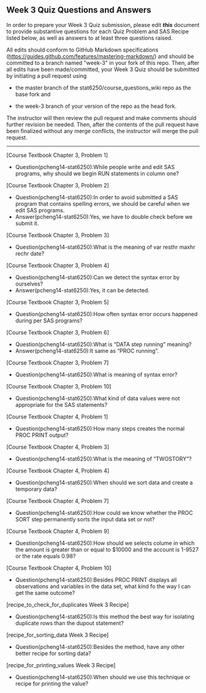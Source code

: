 
## Week 3 Quiz Questions and Answers

In order to prepare your Week 3 Quiz submission, please edit ***this*** document to provide substantive questions for each Quiz Problem and SAS Recipe listed below, as well as answers to at least three questions raised.

All edits should conform to GitHub Markdown specifications (https://guides.github.com/features/mastering-markdown/) and should be committed to a branch named "week-3" in your fork of this repo. Then, after all edits have been made/committed, your Week 3 Quiz should be submitted by initiating a pull request using

- the master branch of the stat6250/course_questions_wiki repo as the base fork and

- the week-3 branch of your version of the repo as the head fork.

The instructor will then review the pull request and make comments should further revision be needed. Then, after the contents of the pull request have been finalized without any merge conflicts, the instructor will merge the pull request.

********************************************************************************



[Course Textbook Chapter 3, Problem 1]
- Question(pcheng14-stat6250):While people write and edit SAS programs, why should we begin RUN statements in column one?


[Course Textbook Chapter 3, Problem 2]
- Question(pcheng14-stat6250):In order to avoid submitted a SAS program that contains spelling errors, we should be careful when we edit SAS programs.
- Answer(pcheng14-stat6250):Yes, we have to double check before we submit it.

[Course Textbook Chapter 3, Problem 3]
- Question(pcheng14-stat6250):What is the meaning of var resthr maxhr rechr date?

 
[Course Textbook Chapter 3, Problem 4]
- Question(pcheng14-stat6250):Can we detect the syntax error by ourselves?
- Answer(pcheng14-stat6250):Yes, it can be detected.

[Course Textbook Chapter 3, Problem 5]
- Question(pcheng14-stat6250):How often syntax error occurs happened during per SAS programs?


[Course Textbook Chapter 3, Problem 6]
- Question(pcheng14-stat6250):What is “DATA step running” meaning?
- Answer(pcheng14-stat6250):It same as “PROC running”.

[Course Textbook Chapter 3, Problem 7]
- Question(pcheng14-stat6250):What is meaning of syntax error?


[Course Textbook Chapter 3, Problem 10]
- Question(pcheng14-stat6250):What kind of data values were not appropriate for the SAS statements?


[Course Textbook Chapter 4, Problem 1]
- Question(pcheng14-stat6250):How many steps creates the normal PROC PRINT output?


[Course Textbook Chapter 4, Problem 3]
- Question(pcheng14-stat6250):What is the meaning of “TWOSTORY”?


[Course Textbook Chapter 4, Problem 4]
- Question(pcheng14-stat6250):When should we sort data and create a temporary data?


[Course Textbook Chapter 4, Problem 7]
- Question(pcheng14-stat6250):How could we know whether the PROC SORT step permanently sorts the input data set or not?


[Course Textbook Chapter 4, Problem 9]
- Question(pcheng14-stat6250):How should we selects colume in which the amount is greater than or equal to $10000 and the account is 1-9527 or the rate equals 0.98?



[Course Textbook Chapter 4, Problem 10]
- Question(pcheng14-stat6250):Besides PROC PRINT displays all observations and variables in the data set, what kind fo the way I can get the same outcome?


[recipe_to_check_for_duplicates Week 3 Recipe]
- Question(pcheng14-stat6250):Is this method the best way for isolating duplicate rows than the dupout statement?


[recipe_for_sorting_data Week 3 Recipe]
- Question(pcheng14-stat6250):Besides the method, have any other better recipe for sorting data?


[recipe_for_printing_values Week 3 Recipe]
- Question(pcheng14-stat6250):When should we use this technique or recipe for printing the value?

